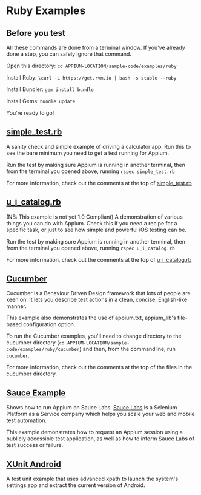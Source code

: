 # Ruby Examples

## Before you test

All these commands are done from a terminal window.  If you've already done
a step, you can safely ignore that command.

Open this directory:  `cd APPIUM-LOCATION/sample-code/examples/ruby`

Install Ruby:  `\curl -L https://get.rvm.io | bash -s stable --ruby`

Install Bundler:  `gem install bundle`

Install Gems:  `bundle update`

You're ready to go!

## [simple_test.rb](simple_test.rb)

A sanity check and simple example of driving a calculator app.  Run this to see
the bare minimum you need to get a test running for Appium.

Run the test by making sure Appium is running in another terminal, then from
the terminal you opened above, running `rspec simple_test.rb`

For more information, check out the comments at the top of
[simple_test.rb](simple_test.rb#L1)

## [u\_i\_catalog.rb](u_i_catalog.rb)

(NB: This example is not yet 1.0 Compliant)
A demonstration of various things you can do with Appium.  Check this if you
need a recipe for a specific task, or just to see how simple and powerful iOS
testing can be.

Run the test by making sure Appium is running in another terminal, then from
the terminal you opened above, running `rspec u_i_catalog.rb`

For more information, check out the comments at the top of [u_i_catalog.rb](u_i_catalog.rb#L1)

## [Cucumber](cucumber)

Cucumber is a Behaviour Driven Design framework that lots of people are keen on.
It lets you describe test actions in a clean, concise, English-like manner.

This example also demonstrates the use of appium.txt, appium_lib's file-based
configuration option.

To run the Cucumber examples, you'll need to change directory to the cucumber 
directory (`cd APPIUM-LOCATION/sample-code/examples/ruby/cucumber`) and then, 
from the commandline, run `cucumber`.

For more information, check out the comments at the top of the files in the 
cucumber directory.

## [Sauce Example](sauce_example.rb)

Shows how to run Appium on Sauce Labs. [Sauce Labs](http://www.saucelabs.com)
is a Selenium Platform as a Service company which helps you scale your web and
mobile test automation.

This example demonstrates how to request an Appium session using a publicly
accessible test application, as well as how to inform Sauce Labs of test
success or failure.

## [XUnit Android](xunit_android.rb)

A test unit example that uses advanced xpath to launch the system's settings
app and extract the current version of Android.

